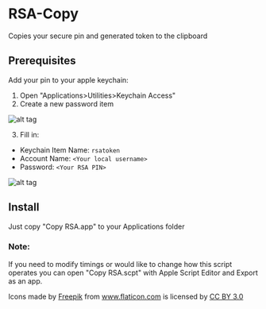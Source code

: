 # RSA-Copy
Copies your secure pin and generated token to the clipboard

## Prerequisites
Add your pin to your apple keychain:
1. Open "Applications>Utilities>Keychain Access"
2. Create a new password item

![alt tag](https://raw.github.com/dustingraves/RSA-Copy/master/NewItem.png)

3. Fill in:
  - Keychain Item Name: `rsatoken`
  - Account Name: `<Your local username>`
  - Password: `<Your RSA PIN>`

![alt tag](https://raw.github.com/dustingraves/RSA-Copy/master/SavePin.png)

## Install

Just copy "Copy RSA.app" to your Applications folder

### Note:

If you need to modify timings or would like to change how this script operates you can open "Copy RSA.scpt" with Apple Script Editor and Export as an app.

<div>Icons made by <a href="http://www.freepik.com" title="Freepik">Freepik</a> from <a href="http://www.flaticon.com" title="Flaticon">www.flaticon.com</a>             is licensed by <a href="http://creativecommons.org/licenses/by/3.0/" title="Creative Commons BY 3.0">CC BY 3.0</a></div>
